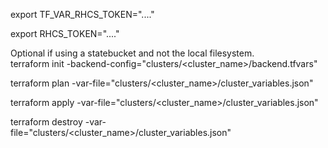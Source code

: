 export TF_VAR_RHCS_TOKEN="...."

export RHCS_TOKEN="...."

Optional if using a statebucket and not the local filesystem.  
terraform init -backend-config="clusters/<cluster_name>/backend.tfvars"

terraform plan -var-file="clusters/<cluster_name>/cluster_variables.json"

terraform apply -var-file="clusters/<cluster_name>/cluster_variables.json"

terraform destroy -var-file="clusters/<cluster_name>/cluster_variables.json"